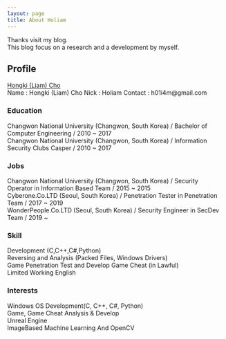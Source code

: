 ```yaml
---
layout: page
title: About Holiam
---
```

Thanks visit my blog.  
This blog focus on a research and a development by myself.  

## Profile
<div class="LI-profile-badge"  data-version="v1" data-size="medium" data-locale="en_US" data-type="horizontal" data-theme="dark" data-vanity="hongki-liam-cho-1022b1174">
<a class="LI-simple-link" href='https://kr.linkedin.com/in/hongki-liam-cho-1022b1174?trk=profile-badge'>Hongki (Liam) Cho</a>
</div>
Name : Hongki (Liam) Cho  
Nick : Holiam  
Contact : h01i4m@gmail.com  

### Education

Changwon National University (Changwon, South Korea) / Bachelor of Computer Engineering / 2010 ~ 2017  
Changwon National University (Changwon, South Korea) / Information Security Clubs Casper / 2010 ~ 2017  

### Jobs

Changwon National University (Changwon, South Korea) / Security Operator in Information Based Team / 2015 ~ 2015  
Cyberone.Co.LTD (Seoul, South Korea) / Penetration Tester in Penetration Team / 2017 ~ 2019  
WonderPeople.Co.LTD (Seoul, South Korea) / Security Engineer in SecDev Team / 2019 ~  

### Skill

Development (C,C++,C#,Python)  
Reversing and Analysis (Packed Files, Windows Drivers)  
Game Penetration Test and Develop Game Cheat (in Lawful)  
Limited Working English  

### Interests

Windows OS
Development(C, C++, C#, Python)  
Game, Game Cheat Analysis & Develop  
Unreal Engine  
ImageBased Machine Learning And OpenCV  



